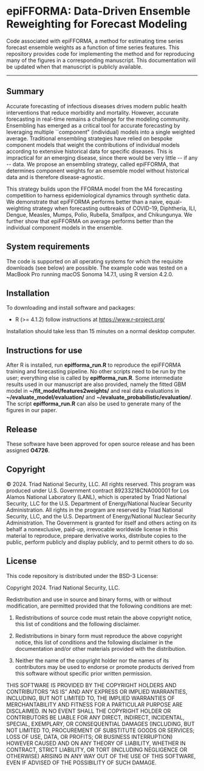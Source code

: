 # epiFFORMA: Data-Driven Ensemble Reweighting for Forecast Modeling
Code associated with epiFFORMA, a method for estimating time series forecast ensemble weights as a function of time series features. This repository provides code for implementing the method and for reproducing many of the figures in a corresponding manuscript. This documentation will be updated when that manuscript is publicly available. 

---
## Summary

Accurate forecasting of infectious diseases drives modern public health interventions that reduce morbidity and mortality. However, accurate forecasting in real-time remains a challenge for the modeling community. Ensembling has emerged as a critical tool for accurate forecasting by leveraging multiple ``component" (individual) models into a single weighted average. Traditional ensembling strategies have relied on bespoke component models that weight the contributions of individual models according to extensive historical data for specific diseases. This is impractical for an emerging disease, since there would be very little -- if any -- data.   We propose an ensembling strategy, called epiFFORMA, that determines component weights for an ensemble model without historical data and is therefore disease-agnostic.
    
This strategy builds upon the FFORMA model from the M4 forecasting competition to harness epidemiological dynamics through synthetic data.  We demonstrate that epiFFORMA performs better than a naive, equal-weighting strategy when forecasting outbreaks of COVID-19, Diphtheria, ILI, Dengue, Measles, Mumps, Polio, Rubella, Smallpox, and Chikungunya.  We further show that epiFFORMA on average performs better than the individual component models in the ensemble.

## System requirements

The code is supported on all operating systems for which the requisite downloads (see below) are possible. The example code was tested on a MacBook Pro running macOS Sonoma 14.7.1, using R version 4.2.0.

## Installation

To downloading and install software and packages:
 - R (>= 4.1.2) follow instructions at https://www.r-project.org/

Installation should take less than 15 minutes on a normal desktop computer.

## Instructions for use

After R is installed, run **epifforma_run.R** to reproduce the epiFFORMA training and forecasting pipeline. No other scripts need to be run by the user; everything else is called by **epifforma_run.R**. Some intermediate results used in our manuscript are also provided, namely the fitted GBM model in **~/fit_model/features2weights/**  and real data evaluations in **~/evaluate_model/evaluation/** and **~/evaluate_probabilistic/evaluation/**. The script **epifforma_run.R** can also be used to generate many of the figures in our paper. 
  
## Release

These software have been approved for open source release and has been assigned **O4726**.

## Copyright

© 2024. Triad National Security, LLC. All rights reserved.
This program was produced under U.S. Government contract 89233218CNA000001 for Los Alamos National Laboratory (LANL), which is operated by Triad National Security, LLC for the U.S. Department of Energy/National Nuclear Security Administration. All rights in the program are reserved by Triad National Security, LLC, and the U.S. Department of Energy/National Nuclear Security Administration. The Government is granted for itself and others acting on its behalf a nonexclusive, paid-up, irrevocable worldwide license in this material to reproduce, prepare derivative works, distribute copies to the public, perform publicly and display publicly, and to permit others to do so.

## License

This code repository is distributed under the BSD-3 License:

Copyright 2024. Triad National Security, LLC.

Redistribution and use in source and binary forms, with or without modification, are permitted provided that the following conditions are met:

1. Redistributions of source code must retain the above copyright notice, this list of conditions and the following disclaimer.

2. Redistributions in binary form must reproduce the above copyright notice, this list of conditions and the following disclaimer in the documentation and/or other materials provided with the distribution.

3. Neither the name of the copyright holder nor the names of its contributors may be used to endorse or promote products derived from this software without specific prior written permission.

THIS SOFTWARE IS PROVIDED BY THE COPYRIGHT HOLDERS AND CONTRIBUTORS “AS IS” AND ANY EXPRESS OR IMPLIED WARRANTIES, INCLUDING, BUT NOT LIMITED TO, THE IMPLIED WARRANTIES OF MERCHANTABILITY AND FITNESS FOR A PARTICULAR PURPOSE ARE DISCLAIMED. IN NO EVENT SHALL THE COPYRIGHT HOLDER OR CONTRIBUTORS BE LIABLE FOR ANY DIRECT, INDIRECT, INCIDENTAL, SPECIAL, EXEMPLARY, OR CONSEQUENTIAL DAMAGES (INCLUDING, BUT NOT LIMITED TO, PROCUREMENT OF SUBSTITUTE GOODS OR SERVICES; LOSS OF USE, DATA, OR PROFITS; OR BUSINESS INTERRUPTION) HOWEVER CAUSED AND ON ANY THEORY OF LIABILITY, WHETHER IN CONTRACT, STRICT LIABILITY, OR TORT (INCLUDING NEGLIGENCE OR OTHERWISE) ARISING IN ANY WAY OUT OF THE USE OF THIS SOFTWARE, EVEN IF ADVISED OF THE POSSIBILITY OF SUCH DAMAGE.

